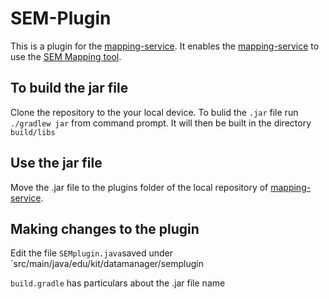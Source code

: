 # SEM-Plugin
This is a plugin for the [mapping-service](https://github.com/maximilianiKIT/mapping-service).
It enables the [mapping-service](https://github.com/maximilianiKIT/mapping-service) to use the [SEM Mapping tool](https://github.com/kit-data-manager/SEM-Mapping-Tool.git).

## To build the jar file
Clone the repository to the your local device. To bulid the `.jar` file run `./gradlew jar` from command prompt. It will then be built in the directory `build/libs`

## Use the jar file
Move the .jar file to the plugins folder of the local repository of [mapping-service](https://github.com/kit-data-manager/mapping-service).

## Making changes to the plugin
Edit the file `SEMplugin.java`saved under `src/main/java/edu/kit/datamanager/semplugin

`build.gradle` has particulars about the .jar file name

